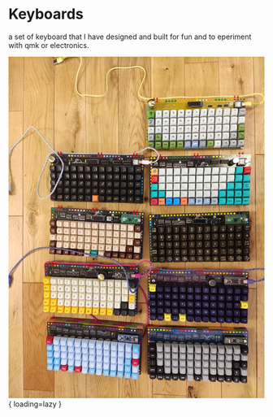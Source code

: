 # Keyboards

a set of keyboard that I have designed and built for fun and to eperiment with qmk or electronics.

![the family](../pics/m65-rev1-10.webp){ loading=lazy }
